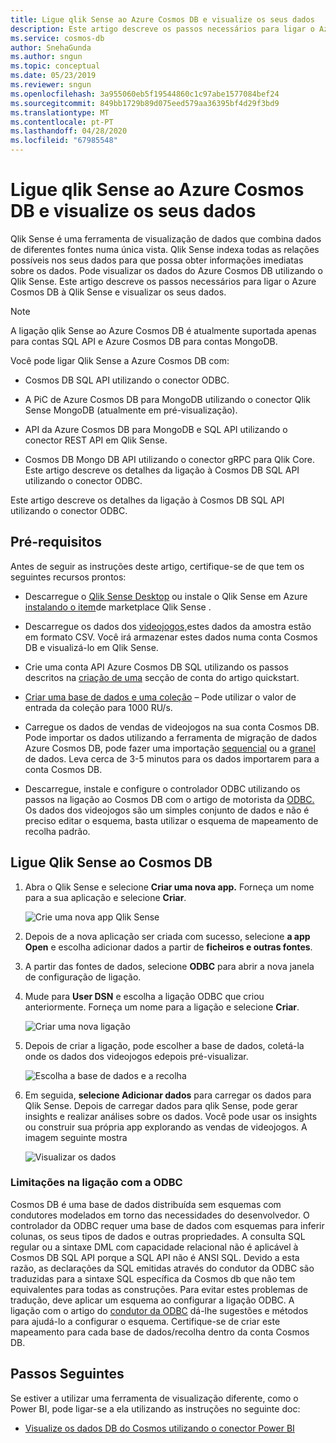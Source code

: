 ```yaml
---
title: Ligue qlik Sense ao Azure Cosmos DB e visualize os seus dados
description: Este artigo descreve os passos necessários para ligar o Azure Cosmos DB à Qlik Sense e visualizar os seus dados.
ms.service: cosmos-db
author: SnehaGunda
ms.author: sngun
ms.topic: conceptual
ms.date: 05/23/2019
ms.reviewer: sngun
ms.openlocfilehash: 3a955060eb5f19544860c1c97abe1577084bef24
ms.sourcegitcommit: 849bb1729b89d075eed579aa36395bf4d29f3bd9
ms.translationtype: MT
ms.contentlocale: pt-PT
ms.lasthandoff: 04/28/2020
ms.locfileid: "67985548"
---
```

# <a name="connect-qlik-sense-to-azure-cosmos-db-and-visualize-your-data"></a>Ligue qlik Sense ao Azure Cosmos DB e visualize os seus dados

Qlik Sense é uma ferramenta de visualização de dados que combina dados de diferentes fontes numa única vista. Qlik Sense indexa todas as relações possíveis nos seus dados para que possa obter informações imediatas sobre os dados. Pode visualizar os dados do Azure Cosmos DB utilizando o Qlik Sense. Este artigo descreve os passos necessários para ligar o Azure Cosmos DB à Qlik Sense e visualizar os seus dados. 

> [!NOTE]
> A ligação qlik Sense ao Azure Cosmos DB é atualmente suportada apenas para contas SQL API e Azure Cosmos DB para contas MongoDB.

Você pode ligar Qlik Sense a Azure Cosmos DB com:

* Cosmos DB SQL API utilizando o conector ODBC.

* A PiC de Azure Cosmos DB para MongoDB utilizando o conector Qlik Sense MongoDB (atualmente em pré-visualização).

* API da Azure Cosmos DB para MongoDB e SQL API utilizando o conector REST API em Qlik Sense.

* Cosmos DB Mongo DB API utilizando o conector gRPC para Qlik Core.
Este artigo descreve os detalhes da ligação à Cosmos DB SQL API utilizando o conector ODBC.

Este artigo descreve os detalhes da ligação à Cosmos DB SQL API utilizando o conector ODBC.

## <a name="prerequisites"></a>Pré-requisitos

Antes de seguir as instruções deste artigo, certifique-se de que tem os seguintes recursos prontos:

* Descarregue o [Qlik Sense Desktop](https://www.qlik.com/us/try-or-buy/download-qlik-sense) ou instale o Qlik Sense em Azure [instalando o item](https://azuremarketplace.microsoft.com/marketplace/apps/qlik.qlik-sense)de marketplace Qlik Sense .

* Descarregue os dados dos [videojogos,](https://www.kaggle.com/gregorut/videogamesales)estes dados da amostra estão em formato CSV. Você irá armazenar estes dados numa conta Cosmos DB e visualizá-lo em Qlik Sense.

* Crie uma conta API Azure Cosmos DB SQL utilizando os passos descritos na [criação de uma](create-sql-api-dotnet.md#create-account) secção de conta do artigo quickstart.

* [Criar uma base de dados e uma coleção](create-sql-api-java.md#add-a-container) – Pode utilizar o valor de entrada da coleção para 1000 RU/s. 

* Carregue os dados de vendas de videojogos na sua conta Cosmos DB. Pode importar os dados utilizando a ferramenta de migração de dados Azure Cosmos DB, pode fazer uma importação [sequencial](import-data.md#SQLSeqTarget) ou a [granel](import-data.md#SQLBulkTarget) de dados. Leva cerca de 3-5 minutos para os dados importarem para a conta Cosmos DB.

* Descarregue, instale e configure o controlador ODBC utilizando os passos na ligação ao Cosmos DB com o artigo de motorista da [ODBC.](odbc-driver.md) Os dados dos videojogos são um simples conjunto de dados e não é preciso editar o esquema, basta utilizar o esquema de mapeamento de recolha padrão.

## <a name="connect-qlik-sense-to-cosmos-db"></a>Ligue Qlik Sense ao Cosmos DB

1. Abra o Qlik Sense e selecione **Criar uma nova app.** Forneça um nome para a sua aplicação e selecione **Criar**.

   ![Crie uma nova app Qlik Sense](./media/visualize-qlik-sense/create-new-qlik-sense-app.png)

2. Depois de a nova aplicação ser criada com sucesso, selecione **a app Open** e escolha adicionar dados a partir de **ficheiros e outras fontes**. 

3. A partir das fontes de dados, selecione **ODBC** para abrir a nova janela de configuração de ligação. 

4. Mude para **User DSN** e escolha a ligação ODBC que criou anteriormente. Forneça um nome para a ligação e selecione **Criar**. 

   ![Criar uma nova ligação](./media/visualize-qlik-sense/create-new-connection.png)

5. Depois de criar a ligação, pode escolher a base de dados, coletá-la onde os dados dos videojogos edepois pré-visualizar.

   ![Escolha a base de dados e a recolha](./media/visualize-qlik-sense/choose-database-and-collection.png) 

6. Em seguida, **selecione Adicionar dados** para carregar os dados para Qlik Sense. Depois de carregar dados para qlik Sense, pode gerar insights e realizar análises sobre os dados. Você pode usar os insights ou construir sua própria app explorando as vendas de videojogos. A imagem seguinte mostra 

   ![Visualizar os dados](./media/visualize-qlik-sense/visualize-data.png)

### <a name="limitations-when-connecting-with-odbc"></a>Limitações na ligação com a ODBC 

Cosmos DB é uma base de dados distribuída sem esquemas com condutores modelados em torno das necessidades do desenvolvedor. O controlador da ODBC requer uma base de dados com esquemas para inferir colunas, os seus tipos de dados e outras propriedades. A consulta SQL regular ou a sintaxe DML com capacidade relacional não é aplicável à Cosmos DB SQL API porque a SQL API não é ANSI SQL. Devido a esta razão, as declarações da SQL emitidas através do condutor da ODBC são traduzidas para a sintaxe SQL específica da Cosmos db que não tem equivalentes para todas as construções. Para evitar estes problemas de tradução, deve aplicar um esquema ao configurar a ligação ODBC. A ligação com o artigo do [condutor da ODBC](odbc-driver.md) dá-lhe sugestões e métodos para ajudá-lo a configurar o esquema. Certifique-se de criar este mapeamento para cada base de dados/recolha dentro da conta Cosmos DB.

## <a name="next-steps"></a>Passos Seguintes

Se estiver a utilizar uma ferramenta de visualização diferente, como o Power BI, pode ligar-se a ela utilizando as instruções no seguinte doc:

* [Visualize os dados DB do Cosmos utilizando o conector Power BI](powerbi-visualize.md)
